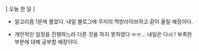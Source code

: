 \[ 오늘 한 일 \]

- 알고리즘 1문제 풀었다. 내일 블로그에 무지의 먹방라이브하고 같이 올릴 예정이다.

- 개인적인 일정을 진행하느라 다른 것을 하지 못하였다 ㅠㅠ... 내일은 다시 ! 부족한 부분에 대해 공부할 예정이다.
